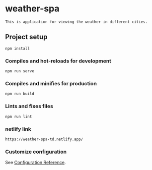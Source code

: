 # weather-spa
```
This is application for viewing the weather in different cities.
```

## Project setup
```
npm install
```

### Compiles and hot-reloads for development
```
npm run serve
```

### Compiles and minifies for production
```
npm run build
```

### Lints and fixes files
```
npm run lint
```
### netlify link
```
https://weather-spa-td.netlify.app/
```

### Customize configuration
See [Configuration Reference](https://cli.vuejs.org/config/).

